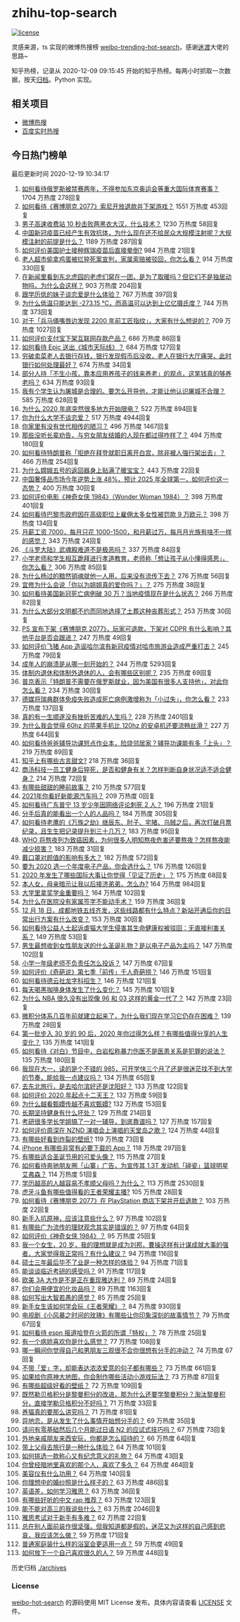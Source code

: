 # zhihu-top-search

[![license](https://img.shields.io/github/license/Arrackisarookie/zhihu-top-search)](https://github.com/Arrackisarookie/zhihu-top-search/blob/master/LICENSE)

灵感来源，ts 实现的微博热搜榜 [weibo-trending-hot-search](https://github.com/justjavac/weibo-trending-hot-search)，感谢[迷渡](https://github.com/justjavac)大佬的思路~

知乎热榜，记录从 2020-12-09 09:15:45 开始的知乎热榜。每两小时抓取一次数据，按天[归档](./archives)。Python 实现。

## 相关项目
+ [微博热搜](https://github.com/Arrackisarookie/weibo-hot-search)
+ [百度实时热搜](https://github.com/Arrackisarookie/baidu-hot-search)

## 今日热门榜单

<!-- Rank Begin -->

最后更新时间 2020-12-19 10:34:17

1. [如何看待俄罗斯被禁赛两年，不得参加东京奥运会等重大国际体育赛事？](https://www.zhihu.com/question/435327527) 1704 万热度 278回复
1. [如何看待《赛博朋克 2077》索尼开放退款并下架游戏？](https://www.zhihu.com/question/435363731) 1551 万热度 453回复
1. [男子高速收费站 10 秒击败两黑衣大汉，什么技术？](https://www.zhihu.com/question/435382356) 1230 万热度 58回复
1. [中国新冠疫苗已经产生有效抗体，为什么现在还不给民众大规模注射呢？大规模注射的前提是什么？](https://www.zhihu.com/question/431748876) 1189 万热度 287回复
1. [如何评价美国护士接种辉瑞疫苗后直接晕倒?](https://www.zhihu.com/question/435425447) 984 万热度 21回复
1. [老人超市偷拿鸡蛋被拦猝死案宣判，家属索赔被驳回，你怎么看？](https://www.zhihu.com/question/435361432) 914 万热度 330回复
1. [在新闻里看到东北虎园的老虎们窝在一团，是为了取暖吗？但它们不是独居动物吗，为什么会这样？](https://www.zhihu.com/question/435127400) 903 万热度 204回复
1. [跟学历低的妹子谈恋爱是什么体验？](https://www.zhihu.com/question/31070823) 767 万热度 397回复
1. [为什么低温只能达到 -273.15 ℃，而高温可以达到上亿亿摄氏度？](https://www.zhihu.com/question/405858890) 744 万热度 373回复
1. [对于「兵马俑嘴唇边发现 2200 年前工匠指纹」，大家有什么想说的？](https://www.zhihu.com/question/435177701) 709 万热度 1027回复
1. [如何评价支付宝下架互联网存款产品？](https://www.zhihu.com/question/435363229) 686 万热度 86回复
1. [如何看待 Epic 送出《城市天际线》？](https://www.zhihu.com/question/435375367) 684 万热度 127回复
1. [穷破卖菜老人去银行存钱，银行发现假币后没收，老人在银行大厅痛哭，此时银行如何处理最好？](https://www.zhihu.com/question/434730115) 674 万热度 34回复
1. [部分人持「不生小孩，靠本应用养孩子的钱来养老」的观点，这笔钱真的够养老吗？](https://www.zhihu.com/question/428647620) 634 万热度 93回复
1. [我有个学生认为屠城是合理的。要怎么开导他，才能让他认识屠城不合理？](https://www.zhihu.com/question/434467214) 585 万热度 628回复
1. [为什么 2020 年底突然很多地方开始限电？](https://www.zhihu.com/question/434800740) 522 万热度 894回复
1. [你为什么大学不谈恋爱？](https://www.zhihu.com/question/281437650) 517 万热度 4944回复
1. [你家里有没有世代相传的陋习？](https://www.zhihu.com/question/428104481) 496 万热度 1467回复
1. [那些没听长辈劝告，与穷女朋友结婚的人现在都过得咋样了？](https://www.zhihu.com/question/274465691) 494 万热度 180回复
1. [如何看待特朗普称「拒绝在拜登就职日离开白宫，除非被人强行架出去」？](https://www.zhihu.com/question/435351079) 466 万热度 254回复
1. [为什么嫦娥五号的返回器身上贴满了暖宝宝？](https://www.zhihu.com/question/435209761) 443 万热度 22回复
1. [中国奢侈品市场今年逆势上涨 48%，预计 2025 年全球第一，如何评价这一态势？](https://www.zhihu.com/question/435270040) 400 万热度 30回复
1. [如何评价电影《神奇女侠 1984》（Wonder Woman 1984）？](https://www.zhihu.com/question/431434430) 398 万热度 401回复
1. [如何看待巴黎市政府因在高级职位上雇佣太多女性被罚款 9 万欧元？](https://www.zhihu.com/question/435098237) 398 万热度 134回复
1. [月薪工资 7000，每月只花 1000-1500，和月薪过万，每月月光族有啥不一样的感觉？](https://www.zhihu.com/question/392697045) 343 万热度 24回复
1. [《斗罗大陆》武魂殿难道不是极恶吗？](https://www.zhihu.com/question/434900268) 337 万热度 84回复
1. [小学老师和学生相互跪拜进行孝道教育，老师称「想让孩子从小懂得感恩」，你怎么看？](https://www.zhihu.com/question/435248534) 306 万热度 85回复
1. [为什么杨过的黯然销魂就他一人用，后来没有流传下去？](https://www.zhihu.com/question/55826813) 276 万热度 56回复
1. [宜修为什么会说「你以为姐姐真的爱你吗？」？](https://www.zhihu.com/question/426404843) 275 万热度 38回复
1. [如何看待美国新冠死亡病例破 30 万？当地疫情现在是什么状态？](https://www.zhihu.com/question/435059727) 266 万热度 82回复
1. [为什么大部分文明都不约而同地选择了土葬这种丧葬形式？](https://www.zhihu.com/question/54198913) 253 万热度 30回复
1. [PS 宣布下架《赛博朋克 2077》，玩家可退款，下架对 CDPR 有什么影响？其他平台是否会跟进？](https://www.zhihu.com/question/435381558) 247 万热度 49回复
1. [如何评价飞猪 App 造谣哈尔滨有新冠疫情对哈市旅游业造成严重打击？](https://www.zhihu.com/question/435333197) 245 万热度 79回复
1. [成年人的崩溃是从哪一刻开始的？](https://www.zhihu.com/question/313655517) 244 万热度 5293回复
1. [体制内退休和体制外退休的人，会有哪些区别呢？](https://www.zhihu.com/question/435026001) 235 万热度 69回复
1. [普京表示「特朗普不需要在俄罗斯就业，因为美国有很多人支持他」，对此你怎么看？](https://www.zhihu.com/question/435303658) 234 万热度 30回复
1. [德媒将瑞典群体免疫失败造成死亡病例激增称为「小过失」，你怎么看？](https://www.zhihu.com/question/435356865) 233 万热度 137回复
1. [真的有一生顺遂没有挫折苦难的人生吗？](https://www.zhihu.com/question/34920215) 228 万热度 2401回复
1. [为什么我会觉得 60hz 的苹果手机比 120hz 的安卓机还要流畅丝滑？](https://www.zhihu.com/question/426473871) 227 万热度 644回复
1. [如何看待爸爸辅导功课怒点作业本，险烧邻居家？辅导功课能有多「上头」？](https://www.zhihu.com/question/435380756) 219 万热度 89回复
1. [知乎上有哪些古言甜文?](https://www.zhihu.com/question/415634617) 218 万热度 36回复
1. [商汤科技一员工健身后猝死，是否和健身有关？怎样判断自身状况适不适合健身？](https://www.zhihu.com/question/435421401) 214 万热度 72回复
1. [有哪些甜甜的睡前故事？](https://www.zhihu.com/question/56998947) 210 万热度 577回复
1. [2021年你看好新能源汽车吗？](https://www.zhihu.com/special/20923449) 209 万热度 0回复
1. [如何看待广东普宁 13 岁少年因网络评论刺死 2 人？](https://www.zhihu.com/question/435408668) 196 万热度 21回复
1. [分手后真的能看出一个人的人品吗？](https://www.zhihu.com/question/308996023) 184 万热度 305回复
1. [如何看待老鹰的《万族之劫》继辰东、肘子、宅猪、乌贼之后，再次打破月票纪录，且生生把记录提升到三十几万？](https://www.zhihu.com/question/423398697) 183 万热度 95回复
1. [WHO 将熬夜列为致癌因素，为何很多人明知熬夜危害还要熬夜？怎样熬夜能减少损害？](https://www.zhihu.com/question/435367092) 183 万热度 31回复
1. [戴口罩对颜值的影响有多大？](https://www.zhihu.com/question/378541354) 182 万热度 572回复
1. [要为 2020 选一个年度电子产品，你会选什么？](https://www.zhihu.com/question/434977165) 176 万热度 126回复
1. [2020 年发生了哪些国际大事让你觉得「见证了历史」？](https://www.zhihu.com/question/435217794) 175 万热度 68回复
1. [本人女，母亲暗示让我以后接济弟弟，怎么办?](https://www.zhihu.com/question/429839582) 164 万热度 984回复
1. [大学里拿奖学金重要吗？](https://www.zhihu.com/question/274423065) 164 万热度 102回复
1. [为什么在医院没有家属签字不能动手术？](https://www.zhihu.com/question/20262131) 159 万热度 36回复
1. [12 月 18 日，成都地铁五线齐发，这些线路都有什么特点？新站开通后你的日常出行方案有什么改变？](https://www.zhihu.com/question/435294682) 153 万热度 30回复
1. [如何看待公益人士起诉虐猫大学生侵害其生命健康权被驳回：无直接利害关系？](https://www.zhihu.com/question/435207536) 149 万热度 53回复
1. [男生最想收到女性朋友送的什么圣诞礼物？是以电子产品为主吗？](https://www.zhihu.com/question/434228572) 147 万热度 102回复
1. [小学一年级老师不负责任怎么投诉？](https://www.zhihu.com/question/434888105) 147 万热度 67回复
1. [如何评价《奇葩说》第七季「前传」千人奇葩捞？](https://www.zhihu.com/question/434817235) 146 万热度 151回复
1. [如何看待德云社龙字科招生？](https://www.zhihu.com/question/435367805) 146 万热度 121回复
1. [每天喝黑咖啡身体发生了什么变化？](https://www.zhihu.com/question/288019786) 145 万热度 101回复
1. [为什么 NBA 很久没有出现像 96 和 03 这样的黄金一代了？](https://www.zhihu.com/question/430356326) 142 万热度 23回复
1. [微积分体系几百年前就建立起来了，为什么我们现在学习它仍存在困难？](https://www.zhihu.com/question/435369583) 139 万热度 28回复
1. [第一批步入 30 岁的 90 后，2020 年你过得怎么样？有哪些值得分享的人生变化？](https://www.zhihu.com/question/435391542) 135 万热度 141回复
1. [如何看待《对白》节目中，白岩松称暴力伤医不是医患关系是犯罪的说法？](https://www.zhihu.com/question/435304124) 135 万热度 180回复
1. [我现在大一，读的是个不错的 985，可开学快三个月了还是很迷茫找不到大学的节奏，能给我一点建议吗？](https://www.zhihu.com/question/433963848) 134 万热度 65回复
1. [去东北旅行，是去哈尔滨好还是沈阳好？](https://www.zhihu.com/question/432510700) 133 万热度 122回复
1. [如何评价 2020 年起点十二天王？](https://www.zhihu.com/question/435378328) 132 万热度 59回复
1. [为什么越看甄嬛传越不喜欢甄嬛?](https://www.zhihu.com/question/428472662) 132 万热度 153回复
1. [长期坚持健身有什么坏处？](https://www.zhihu.com/question/322869692) 129 万热度 214回复
1. [考研很多学长学姐搞了一对一辅导，到底靠谱吗？](https://www.zhihu.com/question/328548803) 127 万热度 157回复
1. [如何评价周深在 NZND 演唱会上演唱的天堂岛之歌？](https://www.zhihu.com/question/435410168) 124 万热度 44回复
1. [有哪些好看到炸裂的壁纸?](https://www.zhihu.com/question/425110846) 119 万热度 73回复
1. [iPhone 有哪些非常有必要下载的 App？](https://www.zhihu.com/question/28306141) 118 万热度 297回复
1. [有哪些适合圣诞节用的可爱头像？](https://www.zhihu.com/question/306838831) 115 万热度 27回复
1. [如何看待奔驰朋友圈「山寨」广告，为宣传其 1.3T 发动机「碰瓷」篮球明星艾弗森？](https://www.zhihu.com/question/435364077) 114 万热度 51回复
1. [学历越高的人越容易不孝顺父母吗？为什么？](https://www.zhihu.com/question/419261239) 113 万热度 2530回复
1. [虎牙斗鱼有哪些值得看的王者荣耀主播?](https://www.zhihu.com/question/434331729) 105 万热度 28回复
1. [如何看待《赛博朋克 2077》在 PlayStation 商店下架并开启退款？](https://www.zhihu.com/question/435367327) 103 万热度 22回复
1. [新手入坑原神，应该注意些什么？](https://www.zhihu.com/question/434550697) 97 万热度 102回复
1. [有哪些广为流传的理财观念其实是错误的？](https://www.zhihu.com/question/433680292) 97 万热度 64回复
1. [如何评价《神奇女侠 1984》？](https://www.zhihu.com/question/280999049) 95 万热度 25回复
1. [我一个女生，20 岁，我的理想就是成为刘邦，曹操这样有计谋成就大事的强者，大家觉得我正常吗？有什么建议？](https://www.zhihu.com/question/434217178) 94 万热度 116回复
1. [硕士三年最后毕不了业是一种怎样的体验？](https://www.zhihu.com/question/269062097) 94 万热度 71回复
1. [能谈谈临近考研的感受吗？](https://www.zhihu.com/question/433746839) 91 万热度 117回复
1. [欧美 3A 大作是不是正在重现雅达利？](https://www.zhihu.com/question/434606154) 89 万热度 24回复
1. [你们会用便宜的化妆品吗？](https://www.zhihu.com/question/413230773) 89 万热度 1163回复
1. [如何写出大智若愚的感觉？](https://www.zhihu.com/question/435334949) 85 万热度 25回复
1. [新手女生该如何学会玩《王者荣耀》？](https://www.zhihu.com/question/314613607) 84 万热度 930回复
1. [电视剧《小风暴之时间的玫瑰》有哪些让你印象深刻的故事情节？](https://www.zhihu.com/question/432906722) 79 万热度 67回复
1. [如何看待 espn 报道哈登在火箭的所谓「特权」？](https://www.zhihu.com/question/435240823) 78 万热度 25回复
1. [有一个病娇喜欢你是什么感觉？](https://www.zhihu.com/question/377349806) 77 万热度 108回复
1. [哪一瞬间你觉得自己和男朋友三观很不合你很想有分手的冲动？](https://www.zhihu.com/question/280320364) 74 万热度 67回复
1. [不带「爱」字，却能表达浓浓爱意的句子都有哪些？](https://www.zhihu.com/question/405890769) 73 万热度 661回复
1. [如果给你原神大地图，你会制作哪些活动小游戏玩法？](https://www.zhihu.com/question/433273032) 73 万热度 87回复
1. [有哪些超级好看的壁纸？](https://www.zhihu.com/question/383187593) 72 万热度 109回复
1. [既然勒贝格积分是黎曼积分的改进，那为什么还要学黎曼积分？淘汰黎曼积分，直接学勒贝格积分不好吗？](https://www.zhihu.com/question/435205138) 71 万热度 33回复
1. [养猫真的要那么讲究吗？](https://www.zhihu.com/question/434406637) 71 万热度 81回复
1. [异地恋，是从发生了什么事情开始想分手的？](https://www.zhihu.com/question/433427897) 69 万热度 35回复
1. [请问有零基础然后几个月能过日语 N2 的应试式技巧吗？](https://www.zhihu.com/question/34815826) 67 万热度 73回复
1. [外地亲戚朋友来西安玩，你都是怎么招待的？](https://www.zhihu.com/question/435136707) 66 万热度 64回复
1. [带上父母去旅行是一种什么体验？](https://www.zhihu.com/question/434735612) 64 万热度 101回复
1. [如何挑选一款称心又有纪念意义的礼物？](https://www.zhihu.com/question/434759565) 64 万热度 43回复
1. [你曾经暗地里喜欢的那个人，喜欢了多久？](https://www.zhihu.com/question/433654264) 64 万热度 464回复
1. [美容仪有什么功用？](https://www.zhihu.com/question/30673507) 64 万热度 140回复
1. [你理想中的婚纱照是什么样子的？](https://www.zhihu.com/question/20105200) 63 万热度 486回复
1. [英语差，如何学习雅思？](https://www.zhihu.com/question/324956078) 63 万热度 36回复
1. [有哪些好听的中文 rap 推荐？](https://www.zhihu.com/question/27536972) 63 万热度 123回复
1. [能不能对高三的我说些什么？](https://www.zhihu.com/question/426324826) 63 万热度 2046回复
1. [雅思考试对于新手有多难？](https://www.zhihu.com/question/37430159) 62 万热度 22回复
1. [总在别人面前装作很坚强，但我知道都是假的，迷茫又为这样的自己感到悲哀，我应该怎么做？](https://www.zhihu.com/question/434556415) 59 万热度 171回复
1. [普通家庭装什么样的浴室会更适用一点？](https://www.zhihu.com/question/432786464) 59 万热度 49回复
1. [如何放下一个自己喜欢很久的人？](https://www.zhihu.com/question/432473524) 59 万热度 448回复
<!-- Rank End -->

历史归档 [./archives](./archives)

### License

[weibo-hot-search](https://github.com/Arrackisarookie/zhihu-top-search) 的源码使用 MIT License 发布。具体内容请查看 [LICENSE](./LICENSE) 文件。
